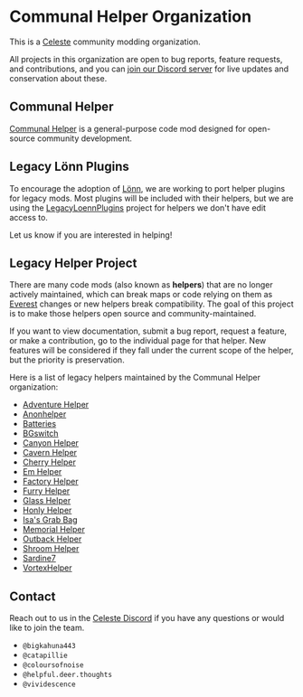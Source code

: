 Communal Helper Organization
==========================
This is a [Celeste](http://www.celestegame.com/) community modding organization. 

All projects in this organization are open to bug reports, feature requests, and contributions, and you can [join our Discord server](https://discord.gg/rYM3tsUW3m) for live updates and conservation about these.

## Communal Helper
[Communal Helper](https://github.com/CommunalHelper/CommunalHelper) is a general-purpose code mod designed for open-source community development.

## Legacy Lönn Plugins
To encourage the adoption of [Lönn](https://github.com/CelestialCartographers/Loenn), we are working to port helper plugins for legacy mods. Most plugins will be included with their helpers, but we are using the [LegacyLoennPlugins](https://github.com/CommunalHelper/Ahorn2Loenn) project for helpers we don't have edit access to. 

Let us know if you are interested in helping! 

## Legacy Helper Project
There are many code mods (also known as **helpers**) that are no longer actively maintained, which can break maps or code relying on them as [Everest](https://everestapi.github.io/) changes or new helpers break compatibility. The goal of this project is to make those helpers open source and community-maintained.

If you want to view documentation, submit a bug report, request a feature, or make a contribution, go to the individual page for that helper. New features will be considered if they fall under the current scope of the helper, but the priority is preservation. 

Here is a list of legacy helpers maintained by the Communal Helper organization:
- [Adventure Helper](https://github.com/CommunalHelper/AdventureHelper)
- [Anonhelper](https://github.com/CommunalHelper/AnonHelper)
- [Batteries](https://github.com/CommunalHelper/Batteries)
- [BGswitch](https://github.com/CommunalHelper/BGswitch)
- [Canyon Helper](https://github.com/CommunalHelper/CanyonHelper)
- [Cavern Helper](https://github.com/CommunalHelper/CavernHelper)
- [Cherry Helper](https://github.com/CommunalHelper/CherryHelper)
- [Em Helper](https://github.com/CommunalHelper/EmHelper)
- [Factory Helper](https://github.com/CommunalHelper/FactoryHelper)
- [Furry Helper](https://github.com/CommunalHelper/FurryHelper)
- [Glass Helper](https://github.com/CommunalHelper/GlassHelper)
- [Honly Helper](https://github.com/CommunalHelper/HonlyHelper)
- [Isa's Grab Bag](https://github.com/CommunalHelper/IsaGrabBag)
- [Memorial Helper](https://github.com/CommunalHelper/MemorialHelper)
- [Outback Helper](https://github.com/CommunalHelper/OutbackHelper)
- [Shroom Helper](https://github.com/CommunalHelper/ShroomHelper)
- [Sardine7](https://github.com/CommunalHelper/Sardine7)
- [VortexHelper](https://github.com/CommunalHelper/VortexHelper)

## Contact
Reach out to us in the [Celeste Discord](https://discord.com/invite/celeste) if you have any questions or would like to join the team.
- `@bigkahuna443`
- `@catapillie`
- `@coloursofnoise`
- `@helpful.deer.thoughts`
- `@vividescence`
